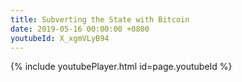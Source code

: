 ```yaml
---
title: Subverting the State with Bitcoin
date: 2019-05-16 00:00:00 +0800
youtubeId: X_xgmVLyB94
---
```


{% include youtubePlayer.html id=page.youtubeId %}
